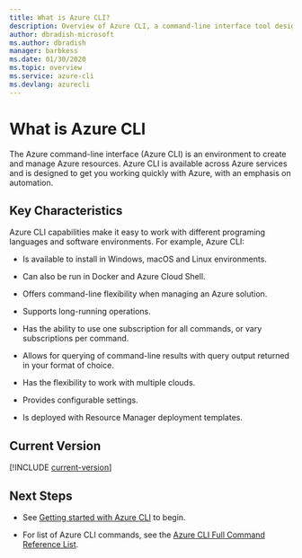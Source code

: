 ```yaml
---
title: What is Azure CLI?
description: Overview of Azure CLI, a command-line interface tool designed to create and manage Azure resources now available in Windows, maxOS and Linux environments.
author: dbradish-microsoft
ms.author: dbradish
manager: barbkess
ms.date: 01/30/2020
ms.topic: overview
ms.service: azure-cli
ms.devlang: azurecli
---
```

# What is Azure CLI

The Azure command-line interface (Azure CLI) is an environment to create and manage Azure resources.  Azure CLI is available across Azure services and is designed to get you working quickly with Azure, with an emphasis on automation.

## Key Characteristics

Azure CLI capabilities make it easy to work with different programing languages and software environments.  For example, Azure CLI:

- Is available to install in Windows, macOS and Linux environments.

- Can also be run in Docker and Azure Cloud Shell.
- Offers command-line flexibility when managing an Azure solution.
- Supports long-running operations.
- Has the ability to use one subscription for all commands, or vary subscriptions per command.
- Allows for querying of command-line results with query output returned in your format of choice.
- Has the flexibility to work with multiple clouds.
- Provides configurable settings.
- Is deployed with Resource Manager deployment templates.

## Current Version

[!INCLUDE [current-version](includes/current-version.md)]

## Next Steps

- See [Getting started with Azure CLI](get-started-with-azure-cli.md) to begin.

- For list of Azure CLI commands, see the [Azure CLI Full Command Reference List](/cli/azure/reference-index).
